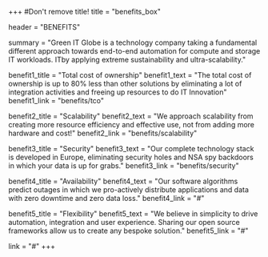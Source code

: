 +++
#Don't remove title!
title = "benefits_box"

header = "BENEFITS"

summary = "Green IT Globe is a technology company taking a fundamental different approach towards end-to-end automation for compute and storage IT workloads.  ITby applying extreme sustainability and ultra-scalability."

benefit1_title = "Total cost of ownership"
benefit1_text = "The total cost of ownership is up to 80% less than other solutions by eliminating a lot of integration activities and freeing up resources to do IT Innovation"
benefit1_link = "benefits/tco"

benefit2_title = "Scalability"
benefit2_text = "We approach scalability from creating more resource efficiency and effective use, not from adding more hardware and cost!"
benefit2_link = "benefits/scalability"

benefit3_title = "Security"
benefit3_text = "Our complete technology stack is developed in Europe, eliminating security holes and NSA spy backdoors in which your data is up for grabs."
benefit3_link = "benefits/security"

benefit4_title = "Availability"
benefit4_text = "Our software algorithms predict outages in which we pro-actively distribute applications and data with zero downtime and zero data loss."
benefit4_link = "#"

benefit5_title = "Flexibility"
benefit5_text = "We believe in simplicity to drive automation, integration and user experience. Sharing our open source frameworks allow us to create any bespoke solution."
benefit5_link = "#"

link = "#"
+++